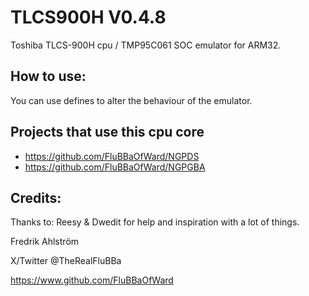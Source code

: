 # TLCS900H V0.4.8

Toshiba TLCS-900H cpu / TMP95C061 SOC emulator for ARM32.

## How to use:

You can use defines to alter the behaviour of the emulator.

## Projects that use this cpu core

* https://github.com/FluBBaOfWard/NGPDS
* https://github.com/FluBBaOfWard/NGPGBA

## Credits:

Thanks to:
Reesy & Dwedit for help and inspiration with a lot of things.

Fredrik Ahlström

X/Twitter @TheRealFluBBa

https://www.github.com/FluBBaOfWard
